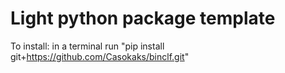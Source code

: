 # Light python package template

To install: in a terminal run "pip install git+https://github.com/Casokaks/binclf.git"
